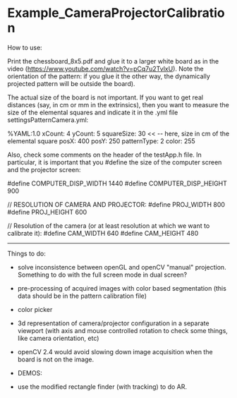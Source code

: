 Example_CameraProjectorCalibration
==================================

How to use:

Print the chessboard_8x5.pdf and glue it to a larger white board as in the video (https://www.youtube.com/watch?v=pCq7u2TvlxU). Note the orientation of the pattern: if you glue it the other way, the dynamically projected pattern will be outside the board). 

The actual size of the board is not important. If you want to get real distances (say, in cm or mm in the extrinsics), then you want to measure the size of the elemental squares and indicate it in the .yml file settingsPatternCamera.yml:

%YAML:1.0
xCount: 4
yCount: 5
squareSize: 30  << -- here, size in cm of the elemental square
posX: 400
posY: 250
patternType: 2
color: 255

Also, check some comments on the header of the testApp.h file. In particular, it is important that you #define the size of the computer screen and the projector screen:

#define COMPUTER_DISP_WIDTH 1440
#define COMPUTER_DISP_HEIGHT 900

// RESOLUTION OF CAMERA AND PROJECTOR: 
#define PROJ_WIDTH   800 
#define PROJ_HEIGHT 600

// Resolution of the camera (or at least resolution at which we want to calibrate it):
#define CAM_WIDTH 640
#define CAM_HEIGHT 480

----------------------------------------------------------------------------------------------------------------
Things to do:

- solve inconsistence between openGL and openCV "manual" projection. Something to do with the full screen mode in dual screen?

- pre-processing of acquired images with color based segmentation (this data should be in the pattern calibration file)
- color picker 
- 3d representation of camera/projector configuration in a separate viewport (with axis and mouse controlled rotation to check some things, like camera orientation, etc)
- openCV 2.4 would avoid slowing down image acquisition when the board is not on the image. 


- DEMOS:
 - use the modified rectangle finder (with tracking) to do AR. 